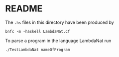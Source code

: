 # README

The `.hs` files in this directory have been produced by

    bnfc -m -haskell LambdaNat.cf
  
To parse a program in the language LambdaNat run

    ./TestLambdaNat nameOfProgram
  
  
